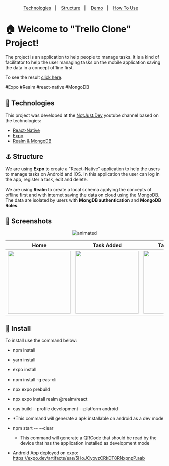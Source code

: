 <p align="center">  
  <a href="#rocket-technologies">Technologies</a>&nbsp;&nbsp;&nbsp;|&nbsp;&nbsp;&nbsp;  
  <a href="#anchor-structure">Structure</a>&nbsp;&nbsp;&nbsp;|&nbsp;&nbsp;&nbsp;  
  <a href="#movie_camera-screenshots">Demo</a>&nbsp;&nbsp;&nbsp;|&nbsp;&nbsp;&nbsp;
  <a href="#information_source-how-to-use">How To Use</a>&nbsp;&nbsp;&nbsp;&nbsp;&nbsp;&nbsp;
</p>

# :house: Welcome to "Trello Clone" Project!

The project is an application to help people to manage tasks. It is a kind of facilitator to help the user managing tasks on the mobile application saving the data in a concept offline first.

To see the result [click here](https://google.com/).

#Expo #Realm #react-native #MongoDB

## :rocket: Technologies

This project was developed at the [NotJust.Dev](https://www.youtube.com/watch?v=WiXs0JbA3_k) youtube channel based on the technologies:

- [React-Native](https://reactnative.dev/)
- [Expo](https://expo.dev/)
- [Realm & MongoDB](https://www.mongodb.com/developer/)

## :anchor: Structure

We are using **Expo** to create a "React-Native" application to help the users to manage tasks on Android and IOS. In this application the user can log in the app, register a task, edit and delete.

We are using **Realm** to create a local schema applying the concepts of offline first and with internet saving the data on cloud using the MongoDB. The data are isolated by users with **MongDB authentication** and **MongoDB Roles**.

## :movie_camera: Screenshots
  
<p align="center">
  <img src="demo-resize.gif" alt="animated" />
</p>

| Home | Task Added | Task Added 2| Login | Profile|Task Details|
| - | - | - | -|-|-|
| <img src="https://github.com/user-attachments/assets/ce272625-9383-4822-bc5b-2f8fcb0e05d8" width="200"> | <img src="https://github.com/user-attachments/assets/2ba7deae-48d4-4edc-a945-e4f8a50d4e16" width="200"> |<img src="https://github.com/user-attachments/assets/3a913db6-6bda-4140-8f68-d4613bd78f92" width="200">|<img src="https://github.com/user-attachments/assets/fc9ebc98-842a-41f6-9c38-a9ac2929d566" width="200">|<img src="https://github.com/user-attachments/assets/7bc9641d-8a1c-4f76-915a-624f7428e377" width="200">|<img src="https://github.com/user-attachments/assets/8600a20c-5fd6-4396-af8e-6c7a567d24b9" width="200">|



## :electric_plug: Install

To install use the command below:

- npm install
- yarn install
- expo install
- npm install -g eas-cli
- npx expo prebuild
- npx expo install realm @realm/react
- eas build --profile development --platform android
- *This command will generate a apk installable on android as a dev mode

- npm start -- --clear
  * This command will generate a QRCode that should be read by the device that has the application installed as development mode

- Android App deployed on expo: https://expo.dev/artifacts/eas/5HoJCyovzCRkDT8RNxpnpP.aab

